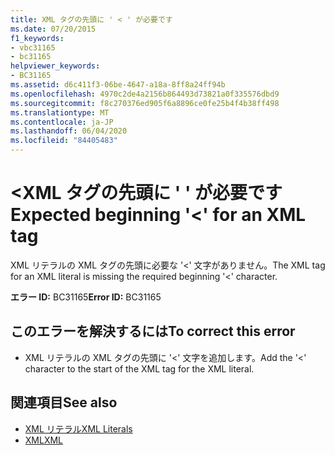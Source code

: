 ```yaml
---
title: XML タグの先頭に ' < ' が必要です
ms.date: 07/20/2015
f1_keywords:
- vbc31165
- bc31165
helpviewer_keywords:
- BC31165
ms.assetid: d6c411f3-06be-4647-a18a-8ff8a24ff94b
ms.openlocfilehash: 4970c2de4a2156b864493d73821a0f335576dbd9
ms.sourcegitcommit: f8c270376ed905f6a8896ce0fe25b4f4b38ff498
ms.translationtype: MT
ms.contentlocale: ja-JP
ms.lasthandoff: 06/04/2020
ms.locfileid: "84405483"
---
```

# <a name="expected-beginning--for-an-xml-tag"></a><span data-ttu-id="90318-102">\<XML タグの先頭に ' ' が必要です</span><span class="sxs-lookup"><span data-stu-id="90318-102">Expected beginning '\<' for an XML tag</span></span>
<span data-ttu-id="90318-103">XML リテラルの XML タグの先頭に必要な '<' 文字がありません。</span><span class="sxs-lookup"><span data-stu-id="90318-103">The XML tag for an XML literal is missing the required beginning '<' character.</span></span>  
  
 <span data-ttu-id="90318-104">**エラー ID:** BC31165</span><span class="sxs-lookup"><span data-stu-id="90318-104">**Error ID:** BC31165</span></span>  
  
## <a name="to-correct-this-error"></a><span data-ttu-id="90318-105">このエラーを解決するには</span><span class="sxs-lookup"><span data-stu-id="90318-105">To correct this error</span></span>  
  
- <span data-ttu-id="90318-106">XML リテラルの XML タグの先頭に '<' 文字を追加します。</span><span class="sxs-lookup"><span data-stu-id="90318-106">Add the '<' character to the start of the XML tag for the XML literal.</span></span>  
  
## <a name="see-also"></a><span data-ttu-id="90318-107">関連項目</span><span class="sxs-lookup"><span data-stu-id="90318-107">See also</span></span>

- [<span data-ttu-id="90318-108">XML リテラル</span><span class="sxs-lookup"><span data-stu-id="90318-108">XML Literals</span></span>](../language-reference/xml-literals/index.md)
- [<span data-ttu-id="90318-109">XML</span><span class="sxs-lookup"><span data-stu-id="90318-109">XML</span></span>](../programming-guide/language-features/xml/index.md)
